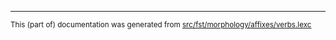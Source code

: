 

* * *

<small>This (part of) documentation was generated from [src/fst/morphology/affixes/verbs.lexc](https://github.com/giellalt/lang-nno/blob/main/src/fst/morphology/affixes/verbs.lexc)</small>
